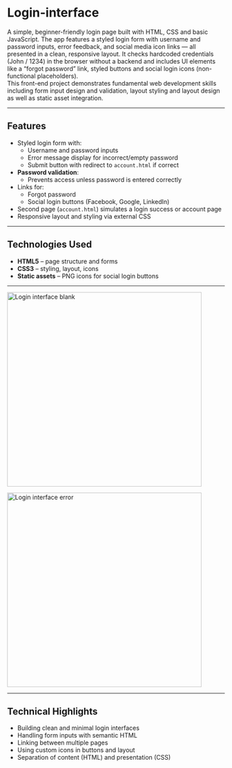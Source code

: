 # Login-interface

A simple, beginner-friendly login page built with HTML, CSS and basic JavaScript. The app features a styled login form with username and password inputs, error feedback, and social media icon links — all presented in a clean, responsive layout. It checks hardcoded credentials (John / 1234) in the browser without a backend and includes UI elements like a “forgot password” link, styled buttons and social login icons (non-functional placeholders).  
This front-end project demonstrates fundamental web development skills including form input design and validation, layout styling and layout design as well as static asset integration.

---

## Features

- Styled login form with:
  - Username and password inputs
  - Error message display for incorrect/empty password
  - Submit button with redirect to `account.html` if correct
- **Password validation**:
  - Prevents access unless password is entered correctly
- Links for:
  - Forgot password
  - Social login buttons (Facebook, Google, LinkedIn)
- Second page (`account.html`) simulates a login success or account page
- Responsive layout and styling via external CSS

---

## Technologies Used

- **HTML5** – page structure and forms
- **CSS3** – styling, layout, icons
- **Static assets** – PNG icons for social login buttons

---

<div float="left">
  <img src="https://github.com/user-attachments/assets/34944db9-9375-4896-b307-f28bb5c11732" 
       alt="Login interface blank" 
       style="width: 450px; height: 450px; display: inline-block; vertical-align: top; margin-right: 10px;" />

  <img src="https://github.com/user-attachments/assets/93b4050b-885d-421d-a077-f22543936acc" 
       alt="Login interface error" 
       style="width: 450px; height: 450px; display: inline-block; vertical-align: top;" />
</div>

---

## Technical Highlights

- Building clean and minimal login interfaces  
- Handling form inputs with semantic HTML  
- Linking between multiple pages  
- Using custom icons in buttons and layout  
- Separation of content (HTML) and presentation (CSS)  

